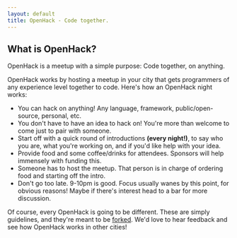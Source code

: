 ```yaml
---
layout: default
title: OpenHack - Code together.
---
```


## What is OpenHack?

OpenHack is a meetup with a simple purpose: Code together, on anything.

OpenHack works by hosting a meetup in your city that gets programmers of any experience level together to code. Here's how an OpenHack night works:

* You can hack on anything! Any language, framework, public/open-source, personal, etc.
* You don't have to have an idea to hack on! You're more than welcome to come just to pair with someone.
* Start off with a quick round of introductions **(every night!)**, to say who you are, what you're working on, and if you'd like help with your idea.
* Provide food and some coffee/drinks for attendees. Sponsors will help immensely with funding this.
* Someone has to host the meetup. That person is in charge of ordering food and starting off the intro.
* Don't go too late. 9-10pm is good. Focus usually wanes by this point, for obvious reasons! Maybe if there's interest head to a bar for more discussion.

Of course, every OpenHack is going to be different. These are simply guidelines, and they're meant to be [forked](https://github.com/openhack/openhack.github.com). We'd love to hear feedback and see how OpenHack works in other cities!
